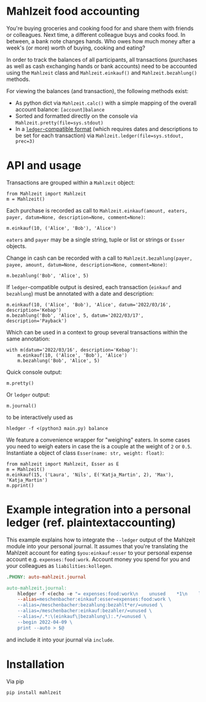 # Mahlzeit food accounting

You're buying groceries and cooking food for and share them with friends or colleagues.
Next time, a different colleague buys and cooks food. In between, a bank note changes hands.
Who owes how much money after a week's (or more) worth of buying, cooking and eating?

In order to track the balances of all participants, all transactions (purchases as well as cash
exchanging hands or bank accounts) need to be accounted using the `Mahlzeit` class and
`Mahlzeit.einkauf()` and `Mahlzeit.bezahlung()` methods.

For viewing the balances (and transaction), the following methods exist:

- As python dict via `Mahlzeit.calc()` with a simple mapping of the overall account balance:
  `[account]balance`
- Sorted and formatted directly on the console via `Mahlzeit.pretty(file=sys.stdout)`
- In a  [`ledger`-compatible format](https://hledger.org/hledger.html#journal-format) (which
  requires dates and descriptions to be set for each transaction) via
  `Mahlzeit.ledger(file=sys.stdout, prec=3)`

# API and usage

Transactions are grouped within a `Mahlzeit` object:

    from Mahlzeit import Mahlzeit
    m = Mahlzeit()

Each purchase is recorded as call to `Mahlzeit.einkauf(amount, eaters, payer, datum=None, description=None, comment=None)`:

    m.einkauf(10, ('Alice', 'Bob'), 'Alice')

`eaters` and `payer` may be a single string, tuple or list or strings or `Esser` objects.

Change in cash can be recorded with a call to `Mahlzeit.bezahlung(payer, payee, amount, datum=None, description=None, comment=None)`:

    m.bezahlung('Bob', 'Alice', 5)

If `ledger`-compatible output is desired, each transaction (`einkauf` and `bezahlung`) must be
annotated with a date and description:

    m.einkauf(10, ('Alice', 'Bob'), 'Alice', datum='2022/03/16', description='Kebap')
    m.bezahlung('Bob', 'Alice', 5, datum='2022/03/17', description='Payback')

Which can be used in a context to group several transactions within the same annotation:

    with m(datum='2022/03/16', description='Kebap'):
        m.einkauf(10, ('Alice', 'Bob'), 'Alice')
        m.bezahlung('Bob', 'Alice', 5)

Quick console output:

    m.pretty()

Or `ledger` output:

    m.journal()

to be interactively used as

    hledger -f <(python3 main.py) balance

We feature a convenience wrapper for "weighing" eaters. In some cases you need to weigh eaters
in case the is a couple at the weight of `2` or `0.5`. Instantiate a object of class
`Esser(name: str, weight: float)`:

    from mahlzeit import Mahlzeit, Esser as E
    m = Mahlzeit()
    m.einkauf(15, ('Laura', 'Nils', E('Katja_Martin', 2), 'Max'), 'Katja_Martin')
    m.pprint()

# Example integration into a personal ledger (ref. plaintextaccounting)

This example explains how to integrate the `--ledger` output of the Mahlzeit module into your
personal journal. It assumes that you're translating the Mahlzeit account for eating
`$you:einkauf:esser` to your personal expense account e.g. `expenses:food:work`. Account money
you spend for you and your colleagues as `liabilities:kollegen`.

```Makefile
.PHONY: auto-mahlzeit.journal

auto-mahlzeit.journal:
	hledger -f <(echo -e "= expenses:food:work\n    unused    *1\n    liabilities:kollegen  *-1\n"; MAHLZEIT_PLACES=2 venv/bin/python main.py --ledger) \
	--alias=meschenbacher:einkauf:esser=expenses:food:work \
	--alias=/meschenbacher:bezahlung:bezahlt*er/=unused \
	--alias=/meschenbacher:einkauf:bezahler/=unused \
	--alias=/.*:\(einkauf\|bezahlung\):.*/=unused \
	--begin 2022-04-09 \
	print --auto > $@
```

and include it into your journal via `include`.


# Installation

Via pip

    pip install mahlzeit
